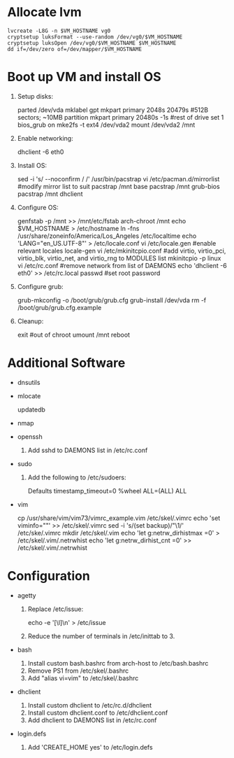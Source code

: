 # Allocate lvm

	lvcreate -L8G -n $VM_HOSTNAME vg0
	cryptsetup luksFormat --use-random /dev/vg0/$VM_HOSTNAME
	cryptsetup luksOpen /dev/vg0/$VM_HOSTNAME $VM_HOSTNAME
	dd if=/dev/zero of=/dev/mapper/$VM_HOSTNAME

# Boot up VM and install OS

1. Setup disks:

	parted /dev/vda
		mklabel gpt
		mkpart primary 2048s 20479s	#512B sectors; ~10MB partition
		mkpart primary 20480s -1s	#rest of drive
		set 1 bios_grub on
	mke2fs -t ext4 /dev/vda2
	mount /dev/vda2 /mnt

2. Enable networking:

	dhclient -6 eth0

3. Install OS:

	sed -i 's/ --noconfirm / /' /usr/bin/pacstrap
	vi /etc/pacman.d/mirrorlist #modify mirror list to suit
	pacstrap /mnt base
	pacstrap /mnt grub-bios
	pacstrap /mnt dhclient

4. Configure OS:

	genfstab -p /mnt >> /mnt/etc/fstab
	arch-chroot /mnt
	echo $VM_HOSTNAME > /etc/hostname
	ln -fns /usr/share/zoneinfo/America/Los_Angeles /etc/localtime
	echo 'LANG="en_US.UTF-8"' > /etc/locale.conf
	vi /etc/locale.gen #enable relevant locales
	locale-gen
	vi /etc/mkinitcpio.conf #add virtio, virtio_pci, virtio_blk, virtio_net, and virtio_rng to MODULES list
	mkinitcpio -p linux
	vi /etc/rc.conf #remove network from list of DAEMONS
	echo 'dhclient -6 eth0' >> /etc/rc.local
	passwd #set root password

5. Configure grub:

	grub-mkconfig -o /boot/grub/grub.cfg
	grub-install /dev/vda
	rm -f /boot/grub/grub.cfg.example

6. Cleanup:

	exit #out of chroot
	umount /mnt
	reboot

# Additional Software

* dnsutils
* mlocate

	updatedb

* nmap
* openssh

	1. Add sshd to DAEMONS list in /etc/rc.conf

* sudo

	1. Add the following to /etc/sudoers:

		Defaults timestamp_timeout=0
		%wheel ALL=(ALL) ALL

* vim

	cp /usr/share/vim/vim73/vimrc_example.vim /etc/skel/.vimrc
	echo 'set viminfo=""' >> /etc/skel/.vimrc
	sed -i 's/\(set backup\)/"\1/' /etc/ske/.vimrc
	mkdir /etc/skel/.vim
	echo 'let g:netrw_dirhistmax  =0' >  /etc/skel/.vim/.netrwhist
	echo 'let g:netrw_dirhist_cnt =0' >> /etc/skel/.vim/.netrwhist

# Configuration

* agetty

	1. Replace /etc/issue:

		echo -e '[\l]\n' > /etc/issue

	2. Reduce the number of terminals in /etc/inittab to 3.

* bash

	1. Install custom bash.bashrc from arch-host to /etc/bash.bashrc
	2. Remove PS1 from /etc/skel/.bashrc
	3. Add "alias vi=vim" to /etc/skel/.bashrc

* dhclient

	1. Install custom dhclient to /etc/rc.d/dhclient
	2. Install custom dhclient.conf to /etc/dhclient.conf
	3. Add dhclient to DAEMONS list in /etc/rc.conf

* login.defs

	1. Add 'CREATE_HOME yes' to /etc/login.defs

